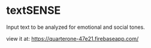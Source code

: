 # textSENSE

Input text to be analyzed for emotional and social tones.

view it at: https://quarterone-47e21.firebaseapp.com/
